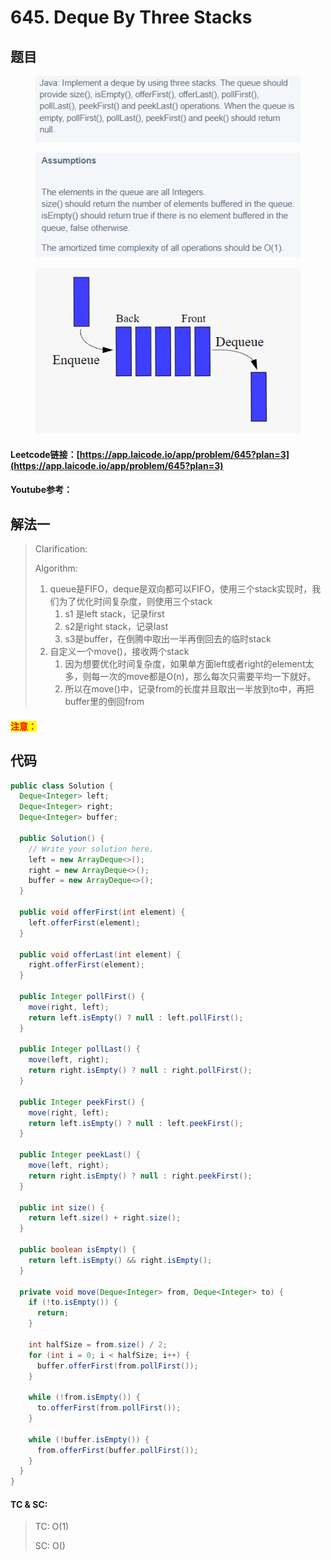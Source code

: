 # 645. Deque By Three Stacks

## 题目

<figure><img src="../../.gitbook/assets/image (87).png" alt=""><figcaption></figcaption></figure>

<figure><img src="../../.gitbook/assets/image (140).png" alt=""><figcaption></figcaption></figure>

<figure><img src="../../.gitbook/assets/image (1) (3).png" alt=""><figcaption></figcaption></figure>

#### Leetcode链接：[https://app.laicode.io/app/problem/645?plan=3](https://app.laicode.io/app/problem/645?plan=3)

#### Youtube参考：

## 解法一

> Clarification:&#x20;
>
> Algorithm:&#x20;
>
> 1. queue是FIFO，deque是双向都可以FIFO，使用三个stack实现时，我们为了优化时间复杂度，则使用三个stack
>    1. s1 是left stack，记录first
>    2. s2是right stack，记录last
>    3. s3是buffer，在倒腾中取出一半再倒回去的临时stack
> 2. 自定义一个move()，接收两个stack
>    1. 因为想要优化时间复杂度，如果单方面left或者right的element太多，则每一次的move都是O(n)，那么每次只需要平均一下就好。
>    2. 所以在move()中，记录from的长度并且取出一半放到to中，再把buffer里的倒回from

#### <mark style="color:red;">注意：</mark>

## 代码

```java
public class Solution {
  Deque<Integer> left;
  Deque<Integer> right;
  Deque<Integer> buffer;

  public Solution() {
    // Write your solution here.
    left = new ArrayDeque<>();
    right = new ArrayDeque<>();
    buffer = new ArrayDeque<>();
  }
  
  public void offerFirst(int element) {
    left.offerFirst(element);
  }
  
  public void offerLast(int element) {
    right.offerFirst(element);
  }
  
  public Integer pollFirst() {
    move(right, left);
    return left.isEmpty() ? null : left.pollFirst();
  }
  
  public Integer pollLast() {
    move(left, right);
    return right.isEmpty() ? null : right.pollFirst();
  }
  
  public Integer peekFirst() {
    move(right, left);
    return left.isEmpty() ? null : left.peekFirst();
  }
  
  public Integer peekLast() {
    move(left, right);
    return right.isEmpty() ? null : right.peekFirst();
  }
  
  public int size() {
    return left.size() + right.size();
  }
  
  public boolean isEmpty() {
    return left.isEmpty() && right.isEmpty();
  }

  private void move(Deque<Integer> from, Deque<Integer> to) {
    if (!to.isEmpty()) {
      return;
    }

    int halfSize = from.size() / 2;
    for (int i = 0; i < halfSize; i++) {
      buffer.offerFirst(from.pollFirst());
    }

    while (!from.isEmpty()) {
      to.offerFirst(from.pollFirst());
    }

    while (!buffer.isEmpty()) {
      from.offerFirst(buffer.pollFirst());
    }
  }
}
```

#### TC & SC:&#x20;

> TC: O(1)
>
> SC: O()
